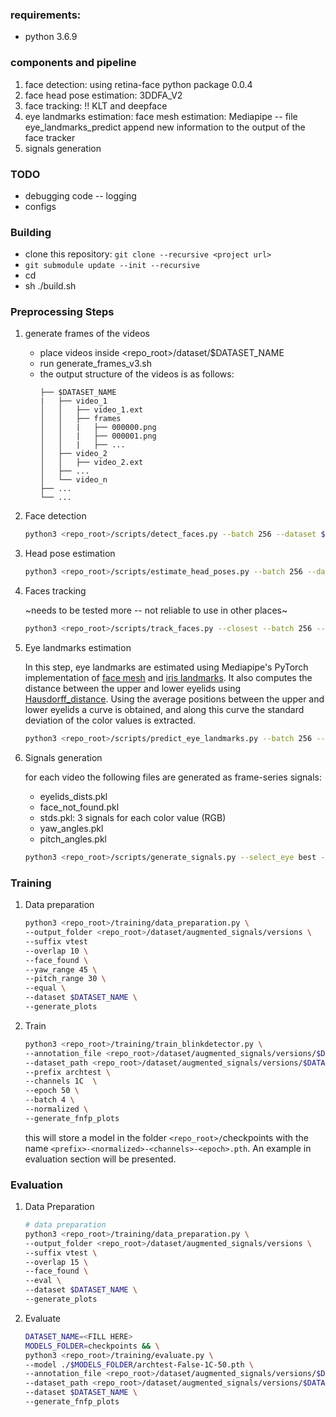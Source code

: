 ### requirements:
* python 3.6.9

### components and pipeline
1. face detection: using retina-face python package 0.0.4
2. face head pose estimation: 3DDFA_V2
3. face tracking: !! KLT and deepface
4. eye landmarks estimation: face mesh estimation: Mediapipe -- file eye_landmarks_predict append new information to the output of the face tracker
5. signals generation


### TODO
* debugging code -- logging
* configs


### Building
* clone this repository: `git clone --recursive <project url>`
* `git submodule update --init --recursive`
* cd <project url>
* sh ./build.sh

### Preprocessing Steps
1. generate frames of the videos
   * place videos inside <repo_root>/dataset/$DATASET_NAME
   * run generate_frames_v3.sh
   * the output structure of the videos is as follows:
      ```
      ├── $DATASET_NAME
      |   ├── video_1
      │   │   ├── video_1.ext
      │   │   ├── frames
      │   │   |   ├── 000000.png
      │   │   |   ├── 000001.png
      │   │   |   ├── ...
      │   ├── video_2
      │   │   ├── video_2.ext
      │   ├── ...
      │   └── video_n
      ├── ...
      └── ...
      ```
   
2. Face detection

   ```bash
   python3 <repo_root>/scripts/detect_faces.py --batch 256 --dataset $DATASET_NAME --resume
   ```

3. Head pose estimation 

   ```bash
   python3 <repo_root>/scripts/estimate_head_poses.py --batch 256 --dataset $DATASET_NAME
   ```

4. Faces tracking

   ~needs to be tested more -- not reliable to use in other places~

   ```bash
   python3 <repo_root>/scripts/track_faces.py --closest --batch 256 --dataset $DATASET_NAME
   ```

5. Eye landmarks estimation 

   In this step, eye landmarks are estimated using Mediapipe's PyTorch implementation of [face mesh](https://github.com/thepowerfuldeez/facemesh.pytorch) and [iris landmarks](https://github.com/cedriclmenard/irislandmarks.pytorch). It also computes the distance between the upper and lower eyelids using [Hausdorff_distance](https://en.wikipedia.org/wiki/Hausdorff_distance). Using the average positions between the upper and lower eyelids a curve is obtained, and along this curve the standard deviation of the color values is extracted.

   ```bash
   python3 <repo_root>/scripts/predict_eye_landmarks.py --batch 256 --dataset $DATASET_NAME --dim 2D
   ```

6. Signals generation

   for each video the following files are generated as frame-series signals:

   * eyelids_dists.pkl
   * face_not_found.pkl
   * stds.pkl: 3 signals for each color value (RGB)
   * yaw_angles.pkl
   * pitch_angles.pkl

   ```bash
   python3 <repo_root>/scripts/generate_signals.py --select_eye best --dataset $DATASET_NAME
   ```

### Training

1. Data preparation

   ```bash
   python3 <repo_root>/training/data_preparation.py \
   --output_folder <repo_root>/dataset/augmented_signals/versions \
   --suffix vtest 
   --overlap 10 \
   --face_found \
   --yaw_range 45 \
   --pitch_range 30 \
   --equal \
   --dataset $DATASET_NAME \
   --generate_plots
   ```

2. Train

   ```bash
   python3 <repo_root>/training/train_blinkdetector.py \
   --annotation_file <repo_root>/dataset/augmented_signals/versions/$DATASET_NAME/annotations-vtest.json \
   --dataset_path <repo_root>/dataset/augmented_signals/versions/$DATASET_NAME/vtest/training \
   --prefix archtest \
   --channels 1C  \
   --epoch 50 \
   --batch 4 \
   --normalized \
   --generate_fnfp_plots
   ```

   this will store a model in the folder `<repo_root>/`checkpoints with the name `<prefix>-<normalized>-<channels>-<epoch>.pth`. An example in evaluation section will be presented.

### Evaluation

1. Data Preparation

   ```bash
   # data preparation
   python3 <repo_root>/training/data_preparation.py \
   --output_folder <repo_root>/dataset/augmented_signals/versions \
   --suffix vtest \
   --overlap 15 \
   --face_found \
   --eval \
   --dataset $DATASET_NAME \
   --generate_plots
   ```

2. Evaluate

   ```bash
   DATASET_NAME=<FILL HERE>
   MODELS_FOLDER=checkpoints && \
   python3 <repo_root>/training/evaluate.py \
   --model ./$MODELS_FOLDER/archtest-False-1C-50.pth \
   --annotation_file <repo_root>/dataset/augmented_signals/versions/$DATASET_NAME/annotations-vtest.json \
   --dataset_path <repo_root>/dataset/augmented_signals/versions/$DATASET_NAME/vtest/training \
   --dataset $DATASET_NAME \
   --generate_fnfp_plots
   ```
